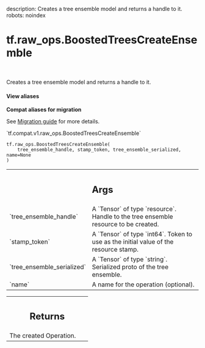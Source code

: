 description: Creates a tree ensemble model and returns a handle to it.
robots: noindex

# tf.raw_ops.BoostedTreesCreateEnsemble

<!-- Insert buttons and diff -->

<table class="tfo-notebook-buttons tfo-api nocontent" align="left">

</table>



Creates a tree ensemble model and returns a handle to it.

<section class="expandable">
  <h4 class="showalways">View aliases</h4>
  <p>
<b>Compat aliases for migration</b>
<p>See
<a href="https://www.tensorflow.org/guide/migrate">Migration guide</a> for
more details.</p>
<p>`tf.compat.v1.raw_ops.BoostedTreesCreateEnsemble`</p>
</p>
</section>

<pre class="devsite-click-to-copy prettyprint lang-py tfo-signature-link">
<code>tf.raw_ops.BoostedTreesCreateEnsemble(
    tree_ensemble_handle, stamp_token, tree_ensemble_serialized, name=None
)
</code></pre>



<!-- Placeholder for "Used in" -->


<!-- Tabular view -->
 <table class="responsive fixed orange">
<colgroup><col width="214px"><col></colgroup>
<tr><th colspan="2"><h2 class="add-link">Args</h2></th></tr>

<tr>
<td>
`tree_ensemble_handle`
</td>
<td>
A `Tensor` of type `resource`.
Handle to the tree ensemble resource to be created.
</td>
</tr><tr>
<td>
`stamp_token`
</td>
<td>
A `Tensor` of type `int64`.
Token to use as the initial value of the resource stamp.
</td>
</tr><tr>
<td>
`tree_ensemble_serialized`
</td>
<td>
A `Tensor` of type `string`.
Serialized proto of the tree ensemble.
</td>
</tr><tr>
<td>
`name`
</td>
<td>
A name for the operation (optional).
</td>
</tr>
</table>



<!-- Tabular view -->
 <table class="responsive fixed orange">
<colgroup><col width="214px"><col></colgroup>
<tr><th colspan="2"><h2 class="add-link">Returns</h2></th></tr>
<tr class="alt">
<td colspan="2">
The created Operation.
</td>
</tr>

</table>

